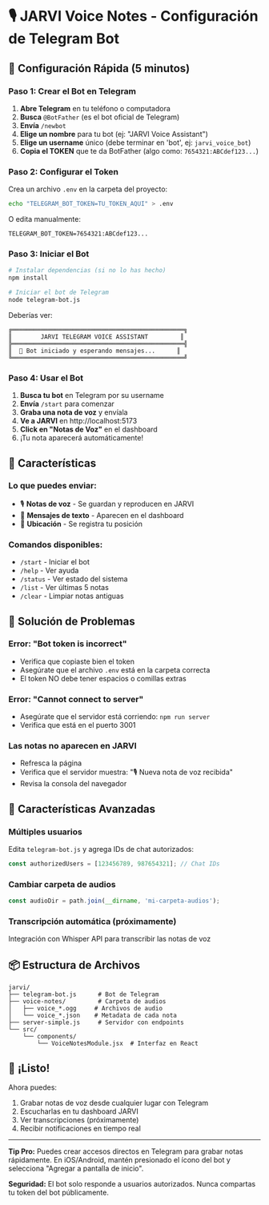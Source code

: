 # 🎙️ JARVI Voice Notes - Configuración de Telegram Bot

## 📱 Configuración Rápida (5 minutos)

### Paso 1: Crear el Bot en Telegram

1. **Abre Telegram** en tu teléfono o computadora
2. **Busca** `@BotFather` (es el bot oficial de Telegram)
3. **Envía** `/newbot`
4. **Elige un nombre** para tu bot (ej: "JARVI Voice Assistant")
5. **Elige un username** único (debe terminar en 'bot', ej: `jarvi_voice_bot`)
6. **Copia el TOKEN** que te da BotFather (algo como: `7654321:ABCdef123...`)

### Paso 2: Configurar el Token

Crea un archivo `.env` en la carpeta del proyecto:

```bash
echo "TELEGRAM_BOT_TOKEN=TU_TOKEN_AQUI" > .env
```

O edita manualmente:
```env
TELEGRAM_BOT_TOKEN=7654321:ABCdef123...
```

### Paso 3: Iniciar el Bot

```bash
# Instalar dependencias (si no lo has hecho)
npm install

# Iniciar el bot de Telegram
node telegram-bot.js
```

Deberías ver:
```
╔════════════════════════════════════════════════╗
║        JARVI TELEGRAM VOICE ASSISTANT         ║
╠════════════════════════════════════════════════╣
║  🤖 Bot iniciado y esperando mensajes...      ║
╚════════════════════════════════════════════════╝
```

### Paso 4: Usar el Bot

1. **Busca tu bot** en Telegram por su username
2. **Envía** `/start` para comenzar
3. **Graba una nota de voz** y envíala
4. **Ve a JARVI** en http://localhost:5173
5. **Click en "Notas de Voz"** en el dashboard
6. ¡Tu nota aparecerá automáticamente!

## 🎯 Características

### Lo que puedes enviar:
- 🎙️ **Notas de voz** - Se guardan y reproducen en JARVI
- 📝 **Mensajes de texto** - Aparecen en el dashboard
- 📍 **Ubicación** - Se registra tu posición

### Comandos disponibles:
- `/start` - Iniciar el bot
- `/help` - Ver ayuda
- `/status` - Ver estado del sistema
- `/list` - Ver últimas 5 notas
- `/clear` - Limpiar notas antiguas

## 🔧 Solución de Problemas

### Error: "Bot token is incorrect"
- Verifica que copiaste bien el token
- Asegúrate que el archivo `.env` está en la carpeta correcta
- El token NO debe tener espacios o comillas extras

### Error: "Cannot connect to server"
- Asegúrate que el servidor está corriendo: `npm run server`
- Verifica que está en el puerto 3001

### Las notas no aparecen en JARVI
- Refresca la página
- Verifica que el servidor muestra: "🎙️ Nueva nota de voz recibida"
- Revisa la consola del navegador

## 🚀 Características Avanzadas

### Múltiples usuarios
Edita `telegram-bot.js` y agrega IDs de chat autorizados:
```javascript
const authorizedUsers = [123456789, 987654321]; // Chat IDs
```

### Cambiar carpeta de audios
```javascript
const audioDir = path.join(__dirname, 'mi-carpeta-audios');
```

### Transcripción automática (próximamente)
Integración con Whisper API para transcribir las notas de voz

## 📦 Estructura de Archivos

```
jarvi/
├── telegram-bot.js      # Bot de Telegram
├── voice-notes/         # Carpeta de audios
│   ├── voice_*.ogg     # Archivos de audio
│   └── voice_*.json    # Metadata de cada nota
├── server-simple.js     # Servidor con endpoints
└── src/
    └── components/
        └── VoiceNotesModule.jsx  # Interfaz en React
```

## 🎉 ¡Listo!

Ahora puedes:
1. Grabar notas de voz desde cualquier lugar con Telegram
2. Escucharlas en tu dashboard JARVI
3. Ver transcripciones (próximamente)
4. Recibir notificaciones en tiempo real

---

**Tip Pro:** Puedes crear accesos directos en Telegram para grabar notas rápidamente. En iOS/Android, mantén presionado el ícono del bot y selecciona "Agregar a pantalla de inicio".

**Seguridad:** El bot solo responde a usuarios autorizados. Nunca compartas tu token del bot públicamente.